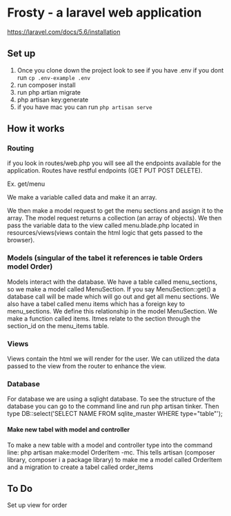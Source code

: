 # Frosty - a laravel web application

https://laravel.com/docs/5.6/installation

## Set up

1. Once you clone down the project look to see if you have .env if you dont run 
`cp .env-example .env`
2. run composer install
3. run php artian migrate
4. php artisan key:generate
5. if you have mac you can run `php artisan serve`

## How it works

### Routing

if you look in routes/web.php you will see all the endpoints available for the application. Routes have restful endpoints (GET PUT POST DELETE).

Ex. get/menu

We make a variable called data and make it an array.

We then make a model request to get the menu sections and assign it to the array. The model request returns a collection (an array of objects). We then pass the variable data to the view called menu.blade.php located in resources/views(views contain the html logic that gets passed to the browser).

### Models (singular of the tabel it references ie table Orders model Order)

Models interact with the database. We have a table called menu_sections, so we make a model called MenuSection. If you say MenuSection::get() a database call will be made which will go out and get all menu sections. We also have a tabel called menu items which has a foreign key to menu_sections. We define this relationship in the model MenuSection. We make a function called items. Itmes relate to the section through the section_id on the menu_items table. 

### Views

Views contain the html we will render for the user. We can utilized the data passed to the view from the router to enhance the view. 

### Database

For database we are using a sqlight database. To see the structure of the database you can go to the command line and run php artisan tinker. Then type DB::select('SELECT NAME FROM sqlite_master WHERE type="table"');

#### Make new tabel with model and controller

To make a new table with a model and controller type into the command line: php artisan make:model OrderItem -mc.
This tells artisan (composer library, composer i a package library) to make me a model called OrderItem and a migration to create a tabel called order_items

## To Do

Set up view for order


